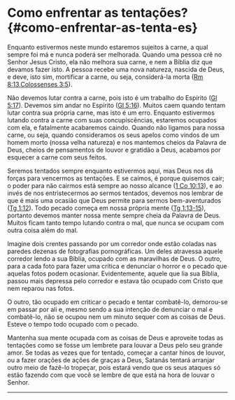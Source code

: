 # Como enfrentar as tentações? {#como-enfrentar-as-tenta-es}

Enquanto estivermos neste mundo estaremos sujeitos à carne, a qual sempre foi má e nunca poderá ser melhorada. Quando uma pessoa crê no Senhor Jesus Cristo, ela não melhora sua carne, e nem a Bíblia diz que devamos fazer isto. A pessoa recebe uma nova natureza, nascida de Deus, e deve, isto sim, mortificar a carne, ou seja, considerá-la morta ([Rm 8:13](http://bibliaonline.com.br/acf/rm/8/13),[Colossenses 3:5](http://bibliaonline.com.br/acf/cl/3/5)).

Não devemos lutar contra a carne, pois isto é um trabalho do Espírito ([Gl 5:17](http://bibliaonline.com.br/acf/gl/5/17)). Devemos sim andar no Espírito ([Gl 5:16](http://bibliaonline.com.br/acf/gl/5/16)). Muitos caem quando tentam lutar contra sua própria carne, mas isto é um erro. Enquanto estivermos lutando contra a carne com suas concupiscências, estaremos ocupados com ela, e fatalmente acabaremos caindo. Quando não ligamos para nossa carne, ou seja, quando consideramos os seus apelos como vindos de um homem morto (nossa velha natureza) e nos mantemos cheios da Palavra de Deus, cheios de pensamentos de louvor e gratidão a Deus, acabamos por esquecer a carne com seus feitos.

Seremos tentados sempre enquanto estivermos aqui, mas Deus nos dá forças para vencermos as tentações. E se caímos, é porque quisemos cair; o poder para não cairmos está sempre ao nosso alcance ([1 Co 10:13](http://bibliaonline.com.br/acf/1co/10/13)), e ao invés de nos entristecermos ao sermos tentados, devemos nos lembrar de que é mais uma ocasião que Deus permite para sermos bem-aventurados ([Tg 1:12](http://bibliaonline.com.br/acf/tg/1/12)). Todo pecado começa em nossa própria mente ([Tg 1:13-15](http://bibliaonline.com.br/acf/tg/1/13-15)), portanto devemos manter nossa mente sempre cheia da Palavra de Deus. Muitos ficam tanto tempo lutando contra o mal, que nunca se ocupam com outra coisa além do mal.

Imagine dois crentes passando por um corredor onde estão coladas nas paredes dezenas de fotografias pornográficas. Um deles atravessa aquele corredor lendo a sua Bíblia, ocupado com as maravilhas de Deus. O outro, para a cada foto para fazer uma crítica e denunciar o horror e o pecado que aquelas fotos podem ocasionar. Evidentemente, aquele que lia sua Bíblia, passou mais depressa pelo corredor e estava tão ocupado com Cristo que nem reparou nas fotos.

O outro, tão ocupado em criticar o pecado e tentar combatê-lo, demorou-se em passar por ali e, mesmo sendo a sua intenção de denunciar o mal e combatê-lo, não se ocupou nem um minuto sequer com as coisas de Deus. Esteve o tempo todo ocupado com o pecado.

Mantenha sua mente ocupada com as coisas de Deus e aproveite todas as tentações como se fosse um lembrete para louvar a Deus pelo seu grande amor. Se todas as vezes que for tentado, começar a cantar hinos de louvor, ou a fazer orações de ações de graças a Deus, Satanás tentará arranjar outro meio de fazê-lo tropeçar, pois estará vendo que os seus ataques só estão fazendo com que você se lembre de que está na hora de louvar o Senhor.

*****